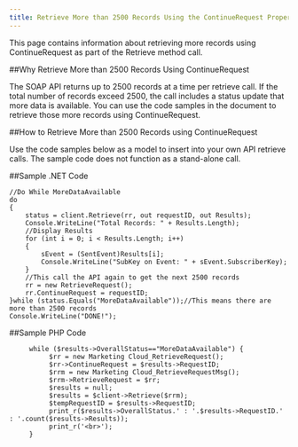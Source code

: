 ```yaml
---
title: Retrieve More than 2500 Records Using the ContinueRequest Property
---
```

<p>This page contains information about retrieving more records using ContinueRequest as part of the Retrieve method call.</p>

##Why Retrieve More than 2500 Records Using ContinueRequest

<p>The SOAP API returns up to 2500 records at a time per retrieve call. If the total number of records exceed 2500, the call includes a status update that more data is available. You can use the code samples in the document to retrieve those more records using ContinueRequest.</p>

##How to Retrieve More than 2500 Records using ContinueRequest

<p>Use the code samples below as a model to insert into your own API retrieve calls. The sample code does not function as a stand-alone call.</p>

##Sample .NET Code
```
//Do While MoreDataAvailable
do
{
    status = client.Retrieve(rr, out requestID, out Results);
    Console.WriteLine("Total Records: " + Results.Length);
    //Display Results
    for (int i = 0; i < Results.Length; i++)
    {
        sEvent = (SentEvent)Results[i];
        Console.WriteLine("SubKey on Event: " + sEvent.SubscriberKey);
    }
    //This call the API again to get the next 2500 records
    rr = new RetrieveRequest();
    rr.ContinueRequest = requestID;
}while (status.Equals("MoreDataAvailable"));//This means there are more than 2500 records
Console.WriteLine("DONE!");
```
##Sample PHP Code
```
     while ($results->OverallStatus=="MoreDataAvailable") {  
          $rr = new Marketing Cloud_RetrieveRequest();  
          $rr->ContinueRequest = $results->RequestID;  
          $rrm = new Marketing Cloud_RetrieveRequestMsg();  
          $rrm->RetrieveRequest = $rr;  
          $results = null;  
          $results = $client->Retrieve($rrm);  
          $tempRequestID = $results->RequestID;  
          print_r($results->OverallStatus.' : '.$results->RequestID.' : '.count($results->Results));  
          print_r('<br>');  
     }
```
